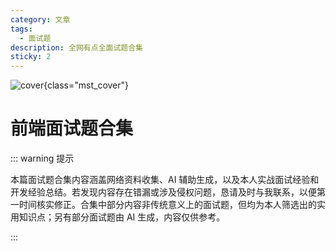 ```yaml
---
category: 文章
tags:
  - 面试题
description: 全网有点全面试题合集
sticky: 2
---
```


<script setup>
import Read from "@components/Read.vue";
import Mode from "./components/Mode.vue";
</script>
<ClientOnly>
  <read></read>
</ClientOnly>


![cover](https://file.lsj97.com/imgs/2025_04/前端面试题合集.png){class="mst_cover"}

<style>
@media (max-width: 992px) {
.mst_cover{
  height: 120px!important;
  margin-top: -30px!important;
}
}

</style>

# 前端面试题合集

::: warning 提示

本篇面试题合集内容涵盖网络资料收集、AI
辅助生成，以及本人实战面试经验和开发经验总结。若发现内容存在错漏或涉及侵权问题，恳请及时与我联系，以便第一时间核实修正。合集中部分内容非传统意义上的面试题，但均为本人筛选出的实用知识点；另有部分面试题由
AI 生成，内容仅供参考。

:::

<Mode/>
